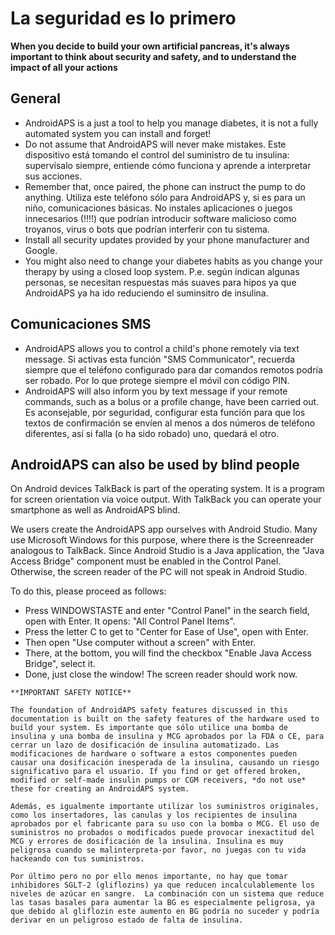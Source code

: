 # La seguridad es lo primero

**When you decide to build your own artificial pancreas, it's always important to think about security and safety, and to understand the impact of all your actions**

## General

- AndroidAPS is a just a tool to help you manage diabetes, it is not a fully automated system you can install and forget!
- Do not assume that AndroidAPS will never make mistakes. Este dispositivo está tomando el control del suministro de tu insulina: supervísalo siempre, entiende cómo funciona y aprende a interpretar sus acciones.
- Remember that, once paired, the phone can instruct the pump to do anything. Utiliza este teléfono sólo para AndroidAPS y, si es para un niño, comunicaciones básicas. No instales aplicaciones o juegos innecesarios (!!!!) que podrían introducir software malicioso como troyanos, virus o bots que podrían interferir con tu sistema.
- Install all security updates provided by your phone manufacturer and Google.
- You might also need to change your diabetes habits as you change your therapy by using a closed loop system. P.e. según indican algunas personas, se necesitan respuestas más suaves para hipos ya que AndroidAPS ya ha ido reduciendo el suminsitro de insulina.

## Comunicaciones SMS

- AndroidAPS allows you to control a child's phone remotely via text message. Si activas esta función "SMS Communicator", recuerda siempre que el teléfono configurado para dar comandos remotos podría ser robado. Por lo que protege siempre el móvil con código PIN.
- AndroidAPS will also inform you by text message if your remote commands, such as a bolus or a profile change, have been carried out. Es aconsejable, por seguridad, configurar esta función para que los textos de confirmación se envíen al menos a dos números de teléfono diferentes, así si falla (o ha sido robado) uno, quedará el otro.

## AndroidAPS can also be used by blind people

On Android devices TalkBack is part of the operating system. It is a program for screen orientation via voice output. With TalkBack you can operate your smartphone as well as AndroidAPS blind.

We users create the AndroidAPS app ourselves with Android Studio. Many use Microsoft Windows for this purpose, where there is the Screenreader analogous to TalkBack. Since Android Studio is a Java application, the "Java Access Bridge" component must be enabled in the Control Panel. Otherwise, the screen reader of the PC will not speak in Android Studio.

To do this, please proceed as follows:

- Press WINDOWSTASTE and enter "Control Panel" in the search field, open with Enter. It opens: "All Control Panel Items".
- Press the letter C to get to "Center for Ease of Use", open with Enter.
- Then open "Use computer without a screen" with Enter.
- There, at the bottom, you will find the checkbox "Enable Java Access Bridge", select it.
- Done, just close the window! The screen reader should work now.

```{note}
**IMPORTANT SAFETY NOTICE**

The foundation of AndroidAPS safety features discussed in this documentation is built on the safety features of the hardware used to build your system. Es importante que sólo utilice una bomba de insulina y una bomba de insulina y MCG aprobados por la FDA o CE, para cerrar un lazo de dosificación de insulina automatizado. Las modificaciones de hardware o software a estos componentes pueden causar una dosificación inesperada de la insulina, causando un riesgo significativo para el usuario. If you find or get offered broken, modified or self-made insulin pumps or CGM receivers, *do not use* these for creating an AndroidAPS system.

Además, es igualmente importante utilizar los suministros originales, como los insertadores, las canulas y los recipientes de insulina aprobados por el fabricante para su uso con la bomba o MCG. El uso de suministros no probados o modificados puede provocar inexactitud del MCG y errores de dosificación de la insulina. Insulina es muy peligrosa cuando se malinterpreta-por favor, no juegas con tu vida hackeando con tus suministros.

Por último pero no por ello menos importante, no hay que tomar inhibidores SGLT-2 (gliflozins) ya que reducen incalculablemente los niveles de azúcar en sangre.  La combinación con un sistema que reduce las tasas basales para aumentar la BG es especialmente peligrosa, ya que debido al gliflozin este aumento en BG podría no suceder y podría derivar en un peligroso estado de falta de insulina.
```
